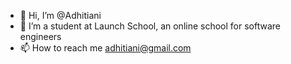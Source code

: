 - 👋 Hi, I’m @Adhitiani
- 🌱 I’m a student at Launch School, an online school for software engineers
- 📫 How to reach me adhitiani@gmail.com

<!---
Adhitiani/Adhitiani is a ✨ special ✨ repository because its `README.md` (this file) appears on your GitHub profile.
You can click the Preview link to take a look at your changes.
--->
